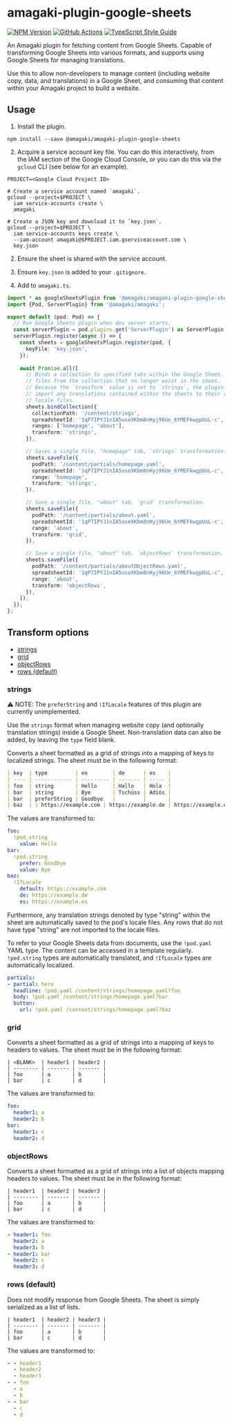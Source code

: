 # amagaki-plugin-google-sheets

[![NPM Version][npm-image]][npm-url]
[![GitHub Actions][github-image]][github-url]
[![TypeScript Style Guide][gts-image]][gts-url]

An Amagaki plugin for fetching content from Google Sheets. Capable of
transforming Google Sheets into various formats, and supports using Google
Sheets for managing translations.

Use this to allow non-developers to manage content (including website copy,
data, and translations) in a Google Sheet, and consuming that content within
your Amagaki project to build a website.

## Usage

1. Install the plugin.

```shell
npm install --save @amagaki/amagaki-plugin-google-sheets
```

2. Acquire a service account key file. You can do this interactively, from the
   IAM section of the Google Cloud Console, or you can do this via the `gcloud`
   CLI (see below for an example).

```shell
PROJECT=<Google Cloud Project ID>

# Create a service account named `amagaki`.
gcloud --project=$PROJECT \
  iam service-accounts create \
  amagaki

# Create a JSON key and download it to `key.json`.
gcloud --project=$PROJECT \
  iam service-accounts keys create \
  --iam-account amagaki@$PROJECT.iam.gserviceaccount.com \
  key.json
```

2. Ensure the sheet is shared with the service account.

3. Ensure `key.json` is added to your `.gitignore`.

4. Add to `amagaki.ts`.

```typescript
import * as googleSheetsPlugin from '@amagaki/amagaki-plugin-google-sheets';
import {Pod, ServerPlugin} from '@amagaki/amagaki';

export default (pod: Pod) => {
  // Run Google Sheets plugin when dev server starts.
  const serverPlugin = pod.plugins.get('ServerPlugin') as ServerPlugin;
  serverPlugin.register(async () => {
    const sheets = googleSheetsPlugin.register(pod, {
      keyFile: 'key.json',
    });
    
    await Promise.all([
      // Binds a collection to specified tabs within the Google Sheet. Deletes
      // files from the collection that no longer exist in the sheet.
      // Because the `transform` value is set to `strings`, the plugin will also
      // import any translations contained within the sheets to their respective
      // locale files.
      sheets.bindCollection({
        collectionPath: '/content/strings',
        spreadsheetId: '1qP7IPYJ1nIA5useXKbm8nHyj96Ue_6YMEFkwgpUoL-c',
        ranges: ['homepage', 'about'],
        transform: 'strings',
      }),

      // Saves a single file, "homepage" tab, `strings` transformation.
      sheets.saveFile({
        podPath: '/content/partials/homepage.yaml',
        spreadsheetId: '1qP7IPYJ1nIA5useXKbm8nHyj96Ue_6YMEFkwgpUoL-c',
        range: 'homepage',
        transform: 'strings',
      }),

      // Save a single file, "about" tab, `grid` transformation.
      sheets.saveFile({
        podPath: '/content/partials/about.yaml',
        spreadsheetId: '1qP7IPYJ1nIA5useXKbm8nHyj96Ue_6YMEFkwgpUoL-c',
        range: 'about',
        transform: 'grid',
      }),

      // Save a single file, "about" tab, `objectRows` transformation.
      sheets.saveFile({
        podPath: '/content/partials/aboutObjectRows.yaml',
        spreadsheetId: '1qP7IPYJ1nIA5useXKbm8nHyj96Ue_6YMEFkwgpUoL-c',
        range: 'about',
        transform: 'objectRows',
      }),
    ]);
  });
};

```

## Transform options

- [strings](#strings)
- [grid](#grid)
- [objectRows](#objectrows)
- [rows (default)](#rows-default)

### strings

⚠️ NOTE: The `preferString` and `!IfLocale` features of this plugin are currently
unimplemented.

Use the `strings` format when managing website copy (and optionally translation
strings) inside a Google Sheet. Non-translation data can also be added, by
leaving the `type` field blank.

Converts a sheet formatted as a grid of strings into a mapping of keys to
localized strings. The sheet must be in the following format:

```markdown
| key  | type         | en        | de      | es    |
| ---- | ------------ | --------- | ------- | ----- |
| foo  | string       | Hello     | Hallo   | Hola  |
| bar  | string       | Bye       | Tschüss | Adiós |
| bar  | preferString | Goodbye   |         |       |
| baz  | | https://example.com | https://example.de | https://example.es |
```

The values are transformed to:

```yaml
foo:
  !pod.string
    value: Hello
bar:
  !pod.string
    prefer: Goodbye
    value: Bye
baz:
  !IfLocale
    default: https://example.com
    de: https://example.de
    es: https://example.es
```

Furthermore, any translation strings denoted by type "string" within the sheet
are automatically saved to the pod's locale files. Any rows that do not have
type "string" are not imported to the locale files.


To refer to your Google Sheets data from documents, use the `!pod.yaml` YAML
type. The content can be accessed in a template regularly. `!pod.string` types
are automatically translated, and `!IfLocale` types are automatically localized.

```yaml
partials:
- partial: hero
  headline: !pod.yaml /content/strings/homepage.yaml?foo
  body: !pod.yaml /content/strings/homepage.yaml?bar
  button:
    url: !pod.yaml /content/strings/homepage.yaml?baz
```

### grid

Converts a sheet formatted as a grid of strings into a mapping of keys to
headers to values. The sheet must be in the following format:

```
| <BLANK>  | header1 | header2 |
| -------- | ------- | ------- |
| foo      | a       | b       |
| bar      | c       | d       |
```

The values are transformed to:

```yaml
foo:
  header1: a
  header2: b
bar:
  header1: c
  header2: d
```

### objectRows

Converts a sheet formatted as a grid of strings into a list of objects
mapping headers to values. The sheet must be in the following format:

```
| header1  | header2 | header3 |
| -------- | ------- | ------- |
| foo      | a       | b       |
| bar      | c       | d       |
```

The values are transformed to:

```yaml
- header1: foo
  header2: a
  header3: b
- header1: bar
  header2: c
  header3: d
```

### rows (default)

Does not modify response from Google Sheets. The sheet is simply serialized as a
list of lists.

```
| header1  | header2 | header3 |
| -------- | ------- | ------- |
| foo      | a       | b       |
| bar      | c       | d       |
```

The values are transformed to:

```yaml
- - header1
  - header2
  - header3
- - foo
  - a
  - b
- - bar
  - c
  - d
```

[github-image]: https://github.com/blinkk/amagaki-plugin-google-sheets/workflows/Run%20tests/badge.svg
[github-url]: https://github.com/blinkk/amagaki-plugin-google-sheets/actions
[npm-image]: https://img.shields.io/npm/v/@amagaki/amagaki-plugin-google-sheets.svg
[npm-url]: https://npmjs.org/package/@amagaki/amagaki-plugin-google-sheets
[gts-image]: https://img.shields.io/badge/code%20style-google-blueviolet.svg
[gts-url]: https://github.com/google/gts